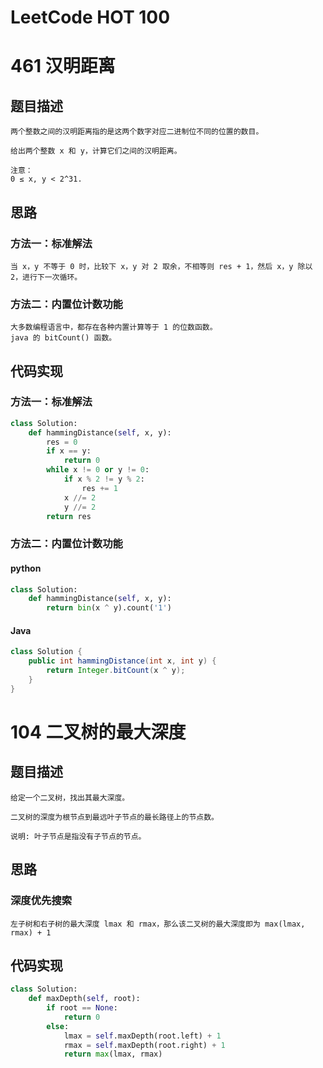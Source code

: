# LeetCode HOT 100

# 461 汉明距离

## 题目描述

```text
两个整数之间的汉明距离指的是这两个数字对应二进制位不同的位置的数目。

给出两个整数 x 和 y，计算它们之间的汉明距离。

注意：
0 ≤ x, y < 2^31.

```

## 思路

### 方法一：标准解法

```text
当 x，y 不等于 0 时，比较下 x，y 对 2 取余，不相等则 res + 1，然后 x，y 除以 2，进行下一次循环。
```

### 方法二：内置位计数功能

```text
大多数编程语言中，都存在各种内置计算等于 1 的位数函数。
java 的 bitCount() 函数。
```



## 代码实现

### 方法一：标准解法

```python
class Solution:
    def hammingDistance(self, x, y):
        res = 0
        if x == y:
            return 0
        while x != 0 or y != 0:
            if x % 2 != y % 2:
                res += 1
            x //= 2
            y //= 2
        return res
```

### 方法二：内置位计数功能

#### python

```python
class Solution:
	def hammingDistance(self, x, y):
		return bin(x ^ y).count('1')
```

#### Java

```java
class Solution {
    public int hammingDistance(int x, int y) {
        return Integer.bitCount(x ^ y); 
    }
}
```
# 104 二叉树的最大深度

## 题目描述

```text
给定一个二叉树，找出其最大深度。

二叉树的深度为根节点到最远叶子节点的最长路径上的节点数。

说明: 叶子节点是指没有子节点的节点。

```

## 思路

### 深度优先搜索

```text
左子树和右子树的最大深度 lmax 和 rmax，那么该二叉树的最大深度即为 max(lmax, rmax) + 1
```

## 代码实现

```python
class Solution:
    def maxDepth(self, root):
        if root == None:
            return 0
        else:
            lmax = self.maxDepth(root.left) + 1
            rmax = self.maxDepth(root.right) + 1
            return max(lmax, rmax)
```
